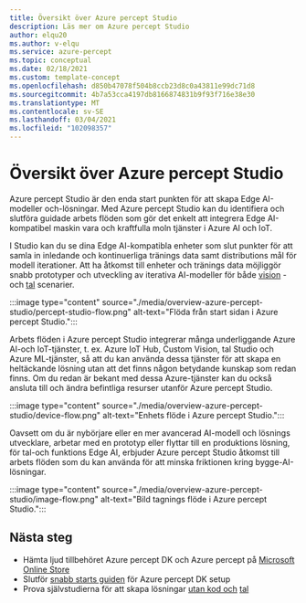 ```yaml
---
title: Översikt över Azure percept Studio
description: Läs mer om Azure percept Studio
author: elqu20
ms.author: v-elqu
ms.service: azure-percept
ms.topic: conceptual
ms.date: 02/18/2021
ms.custom: template-concept
ms.openlocfilehash: d850b47078f504b8ccb23d8c0a43811e99dc71d8
ms.sourcegitcommit: 4b7a53cca4197db8166874831b9f93f716e38e30
ms.translationtype: MT
ms.contentlocale: sv-SE
ms.lasthandoff: 03/04/2021
ms.locfileid: "102098357"
---
```

# <a name="azure-percept-studio-overview"></a>Översikt över Azure percept Studio

Azure percept Studio är den enda start punkten för att skapa Edge AI-modeller och-lösningar. Med Azure percept Studio kan du identifiera och slutföra guidade arbets flöden som gör det enkelt att integrera Edge AI-kompatibel maskin vara och kraftfulla moln tjänster i Azure AI och IoT.

I Studio kan du se dina Edge AI-kompatibla enheter som slut punkter för att samla in inledande och kontinuerliga tränings data samt distributions mål för modell iterationer. Att ha åtkomst till enheter och tränings data möjliggör snabb prototyper och utveckling av iterativa AI-modeller för både [vision](./tutorial-nocode-vision.md) -och [tal](./tutorial-no-code-speech.md) scenarier.

:::image type="content" source="./media/overview-azure-percept-studio/percept-studio-flow.png" alt-text="Flöda från start sidan i Azure percept Studio.":::

Arbets flöden i Azure percept Studio integrerar många underliggande Azure AI-och IoT-tjänster, t. ex. Azure IoT Hub, Custom Vision, tal Studio och Azure ML-tjänster, så att du kan använda dessa tjänster för att skapa en heltäckande lösning utan att det finns någon betydande kunskap som redan finns. Om du redan är bekant med dessa Azure-tjänster kan du också ansluta till och ändra befintliga resurser utanför Azure percept Studio.

:::image type="content" source="./media/overview-azure-percept-studio/device-flow.png" alt-text="Enhets flöde i Azure percept Studio.":::

Oavsett om du är nybörjare eller en mer avancerad AI-modell och lösnings utvecklare, arbetar med en prototyp eller flyttar till en produktions lösning, för tal-och funktions Edge AI, erbjuder Azure percept Studio åtkomst till arbets flöden som du kan använda för att minska friktionen kring bygge-AI-lösningar.

:::image type="content" source="./media/overview-azure-percept-studio/image-flow.png" alt-text="Bild tagnings flöde i Azure percept Studio.":::

## <a name="next-steps"></a>Nästa steg

<!-- [here](https://go.microsoft.com/fwlink/?linkid=2135819). -->

- Hämta ljud tillbehöret Azure percept DK och Azure percept på [Microsoft Online Store](https://go.microsoft.com/fwlink/p/?LinkId=2155270)
- Slutför [snabb starts guiden](./quickstart-percept-dk-set-up.md) för Azure percept DK setup
- Prova självstudierna för att skapa lösningar [utan kod och](./tutorial-nocode-vision.md) [tal](./tutorial-no-code-speech.md)
